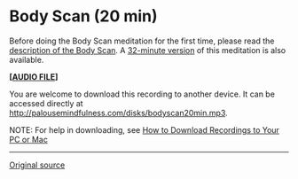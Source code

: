 Body Scan (20 min)
==================

Before doing the Body Scan meditation for the first time, please read the
[description of the Body Scan][38]. A [32-minute version][28] of this
meditation is also available.


**[[AUDIO FILE][39]]**
  

You are welcome to download this recording to another device. It can be
accessed directly at <http://palousemindfulness.com/disks/bodyscan20min.mp3>.

NOTE: For help in downloading, see [How to Download Recordings to Your PC or Mac][40]

[28]: bodyscan.md
[38]: /docs/bodyscan.pdf
[39]: /disks/bodyscan20min.mp3
[40]: http://palousemindfulness.com/meditations/downloading.html
  
-----

[Original source](http://palousemindfulness.com/meditations/bodyscan20min.html "Permalink to Body Scan (20 min)")
